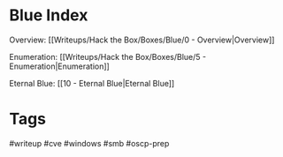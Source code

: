 # Blue Index

Overview: [[Writeups/Hack the Box/Boxes/Blue/0 - Overview|Overview]]

Enumeration: [[Writeups/Hack the Box/Boxes/Blue/5 - Enumeration|Enumeration]]

Eternal Blue: [[10 - Eternal Blue|Eternal Blue]]

# Tags

#writeup #cve #windows #smb #oscp-prep 